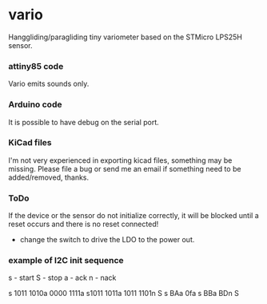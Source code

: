 # vario
Hanggliding/paragliding tiny variometer based on the STMicro LPS25H sensor.

### attiny85 code
Vario emits sounds only.

### Arduino code
It is possible to have debug on the serial port.

### KiCad files

I'm not very experienced in exporting kicad files, something may be missing.
Please file a bug or send me an email if something need to be added/removed, thanks.

### ToDo

If the device or the sensor do not initialize correctly, it will be blocked until a reset occurs and there is no reset connected!
- change the switch to drive the LDO to the power out.

### example of I2C init sequence
s - start
S - stop
a - ack
n - nack

s 1011 1010a 0000 1111a s1011 1011a 1011 1101n S
s BAa 0fa s BBa BDn S

